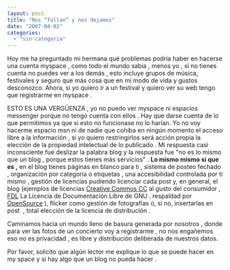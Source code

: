 ```yaml
---
layout: post
title: "Nos “follan” y nos dejamos"
date: "2007-04-02"
categories: 
  - "sin-categoria"
---
```


Hoy me ha preguntado mi hermana qué problemas podría haber en hacerse una cuenta myspace , como todo el mundo sabia , menos yo , si no tienes cuenta no puedes ver a los demás , esto incluye grupos de música, festivales y seguro que más cosa que en mi modo de vida y gustos desconozco. Ahora, si yo quiero ir a un festival y quiero ver su web tengo que registrarme en myspace .

ESTO ES UNA VERGÜENZA , yo no puedo ver myspace ni espacios messenger porque no tengo cuenta con ellos . Hay que darse cuenta de lo que permitimos ya que si esto no funcionase no lo harían. Yo no voy hacerme espacio msn ni de nadie que cohiba en ningún momento el acceso libre a la información , si yo quiero restringirlos será acción propia la elección de la propiedad intelectual de lo publicado . Mi respuesta casi inconsciente fue deslizar la palabra blog y la respuesta fue "no es lo mismo que un blog , porque estos tienes más servicios" . **Lo mismo mismo sí que es ,** en el blog tienes páginas en blanco para ti , sistema de posteo fechado , organización por categoría o etiquetas , una accesibilidad controlada por ti mismo , gestión de licencias pudiendo licenciar cada post y, en general, el blog (ejemplos de licencias [Creative Commos CC](https://creativecommons.org/) al gusto del consumidor , [FDL](https://www.gnu.org/licenses/licenses.es.html#TOCFDL) La Licencia de Documentación Libre de GNU . respaldad por [OpenSource](https://www.opensource.org/) ), flicker como gestión de fotografías o, si no, insertarlas en post  , total elección de la licencia de distribución .

Caminamos hacia un mundo lleno de basura generada por nosotros , donde para ver las fotos de un concierto voy a registrarme , no nos engañemos eso no es privacidad , es libre y distribución deliberada de nuestros datos.

Por favor, solicito que algún lector me explique lo que se puede hacer en my space y si hay algo que un blog no pueda hacer .
